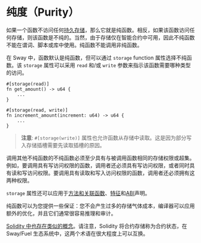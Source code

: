 # 纯度（Purity）

如果一个函数不访问任何[持久存储](./storage)，那么它就是纯函数。相反，如果该函数访问任何存储，则该函数是不纯的。当然，由于存储仅在智能合约中可用，因此不纯函数不能在谓词、脚本或库中使用。纯函数不能调用非纯函数。

在 Sway 中，函数默认是纯函数，但可以通过 `storage` function 属性选择不纯函数。该 `storage` 属性可以采用 `read` 和/或 `write` 参数来指示该函数需要哪种类型的访问。

```sway
#[storage(read)]
fn get_amount() -> u64 {
    ...
}

#[storage(read, write)]
fn increment_amount(increment: u64) -> u64 {
    ...
}
```

> **注意**: `#[storage(write)]` 属性也允许函数从存储中读取。这是因为部分写入存储插槽需要先读取插槽的原因。

调用其他不纯函数的不纯函数必须至少具有与被调用函数相同的存储权限或超集。例如，要调用具有写访问权限的函数，调用者还必须具有写访问权限，或者同时具有读和写访问权限。要调用具有读取和写入访问权限的函数，调用者还必须拥有这两种权限。

`storage` 属性还可以应用于[方法和关联函数](../basics/methods_and_associated_functions)、[特征](../advanced/traits)和[ABI](../sway-program-types/smart_contracts.md#the-abi-declaration)声明。

纯函数可以为您提供一些保证：您不会产生过多的存储气体成本，编译器可以应用额外的优化，并且它们通常很容易推理和审计。

[Solidity 中也存在类似的概念](https://docs.soliditylang.org/en/v0.8.10/contracts.html#pure-functions)。请注意，Solidity 将合约存储称为合约状态，在 Sway/Fuel 生态系统中，这两个术语在很大程度上可以互换。
